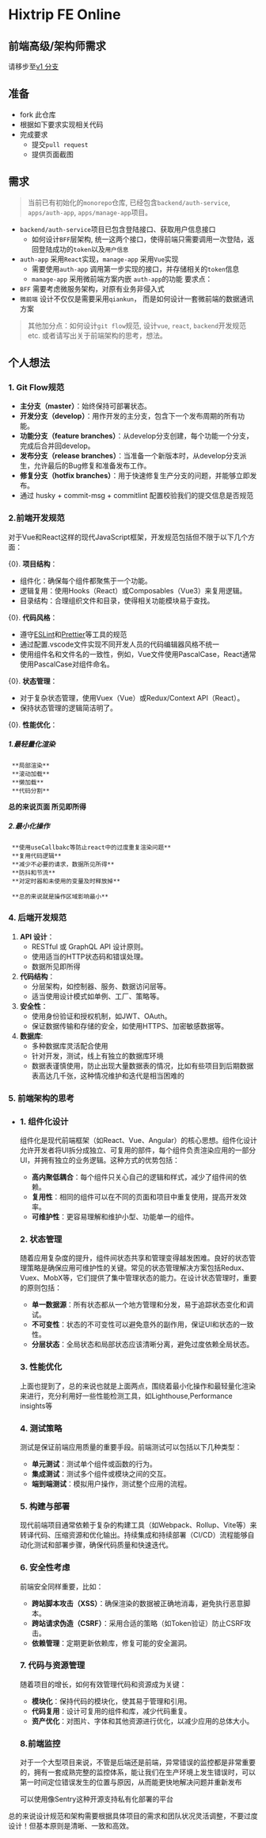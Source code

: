 # Hixtrip FE Online

## 前端高级/架构师需求

请移步至[v1 分支](https://github.com/hixtrip/fe-online/tree/v1)

## 准备

- fork 此仓库
- 根据如下要求实现相关代码
- 完成要求
  - 提交`pull request`
  - 提供页面截图

## 需求

> 当前已有初始化的`monorepo`仓库, 已经包含`backend/auth-service`, `apps/auth-app`, `apps/manage-app`项目。

- `backend/auth-service`项目已包含登陆接口、获取用户信息接口
  - 如何设计`BFF`层架构, 统一这两个接口，使得前端只需要调用一次登陆，返回登陆成功的`token`以及`用户信息`
- `auth-app` 采用`React`实现，`manage-app` 采用`Vue`实现
  - 需要使用`auth-app` 调用第一步实现的接口，并存储相关的`token`信息
  - `manage-app` 采用微前端方案内嵌 `auth-app`的功能
    要求点：
- `BFF` 需要考虑微服务架构，对原有业务非侵入式
- `微前端` 设计不仅仅是需要采用`qiankun`， 而是如何设计一套微前端的数据通讯方案
> 其他加分点：如何设计`git flow`规范, 设计`vue`, `react`, `backend`开发规范 etc. 或者请写出关于前端架构的思考，想法。

## 个人想法
### 1. Git Flow规范

- **主分支（master）**：始终保持可部署状态。
- **开发分支（develop）**：用作开发的主分支，包含下一个发布周期的所有功能。
- **功能分支（feature branches）**：从develop分支创建，每个功能一个分支，完成后合并回develop。
- **发布分支（release branches）**：当准备一个新版本时，从develop分支派生，允许最后的Bug修复和准备发布工作。
- **修复分支（hotfix branches）**：用于快速修复生产分支的问题，并能够立即发布。
- 通过 husky + commit-msg + commitlint 配置校验我们的提交信息是否规范

### 2.前端开发规范

对于Vue和React这样的现代JavaScript框架，开发规范包括但不限于以下几个方面：

{0}.  **项目结构**：

   - 组件化：确保每个组件都聚焦于一个功能。
   - 逻辑复用：使用Hooks（React）或Composables（Vue3）来复用逻辑。
   - 目录结构：合理组织文件和目录，使得相关功能模块易于查找。

{0}.  **代码风格**：

   - 遵守[ESLint](https://eslint.org/)和[Prettier](https://prettier.io/)等工具的规范
   - 通过配置.vscode文件实现不同开发人员的代码编辑器风格不统一
   - 使用组件名和文件名的一致性，例如，Vue文件使用PascalCase，React通常使用PascalCase对组件命名。

{0}.  **状态管理**：

   - 对于复杂状态管理，使用Vuex（Vue）或Redux/Context API（React）。
   - 保持状态管理的逻辑简洁明了。

{0}.  **性能优化**：

   ##### 1.最轻量化渲染

     **局部渲染**
     **滚动加载**
     **懒加载**
     **代码分割**

   **总的来说页面 所见即所得**

   ##### 2.最小化操作

     **使用useCallbakc等防止react中的过度重复渲染问题**
     **复用代码逻辑**
     **减少不必要的请求，数据所见所得**
     **防抖和节流**
     **对定时器和未使用的变量及时释放掉**

     **总的来说就是操作区域影响最小**

### 4. 后端开发规范

1. **API 设计**：
   - RESTful 或 GraphQL API 设计原则。
   - 使用适当的HTTP状态码和错误处理。
   - 数据所见即所得
2. **代码结构**：
   - 分层架构，如控制器、服务、数据访问层等。
   - 适当使用设计模式如单例、工厂、策略等。
3. **安全性**：
   - 使用身份验证和授权机制，如JWT、OAuth。
   - 保证数据传输和存储的安全，如使用HTTPS、加密敏感数据等。
4. **数据库**:
   - 多种数据库灵活配合使用
   - 针对开发，测试，线上有独立的数据库环境
   - 数据表谨慎使用，防止出现大量数据表的情况，比如有些项目到后期数据表高达几千张，这种情况维护和迭代是相当困难的

### 5. 前端架构的思考

- ### 1. 组件化设计

  组件化是现代前端框架（如React、Vue、Angular）的核心思想。组件化设计允许开发者将UI拆分成独立、可复用的部件，每个组件负责渲染应用的一部分UI，并拥有独立的业务逻辑。这种方式的优势包括：

  - **高内聚低耦合**：每个组件只关心自己的逻辑和样式，减少了组件间的依赖。
  - **复用性**：相同的组件可以在不同的页面和项目中重复使用，提高开发效率。
  - **可维护性**：更容易理解和维护小型、功能单一的组件。

  ### 2. 状态管理

  随着应用复杂度的提升，组件间状态共享和管理变得越发困难。良好的状态管理策略是确保应用可维护性的关键。常见的状态管理解决方案包括Redux、Vuex、MobX等，它们提供了集中管理状态的能力。在设计状态管理时，重要的原则包括：

  - **单一数据源**：所有状态都从一个地方管理和分发，易于追踪状态变化和调试。
  - **不可变性**：状态的不可变性可以避免意外的副作用，保证UI和状态的一致性。
  - **分层状态**：全局状态和局部状态应该清晰分离，避免过度依赖全局状态。

  ### 3. 性能优化

  上面也提到了，总的来说也就是上面两点，围绕着最小化操作和最轻量化渲染来进行，充分利用好一些性能检测工具，如Lighthouse,Performance insights等

  ### 4. 测试策略

  测试是保证前端应用质量的重要手段。前端测试可以包括以下几种类型：

  - **单元测试**：测试单个组件或函数的行为。
  - **集成测试**：测试多个组件或模块之间的交互。
  - **端到端测试**：模拟用户操作，测试整个应用的流程。

  ### 5. 构建与部署

  现代前端项目通常依赖于复杂的构建工具（如Webpack、Rollup、Vite等）来转译代码、压缩资源和优化输出。持续集成和持续部署（CI/CD）流程能够自动化测试和部署步骤，确保代码质量和快速迭代。

  ### 6. 安全性考虑

  前端安全同样重要，比如：

  - **跨站脚本攻击（XSS）**：确保渲染的数据被正确地消毒，避免执行恶意脚本。
  - **跨站请求伪造（CSRF）**：采用合适的策略（如Token验证）防止CSRF攻击。
  - **依赖管理**：定期更新依赖库，修复可能的安全漏洞。

  ### 7. 代码与资源管理

  随着项目的增长，如何有效管理代码和资源成为关键：

  - **模块化**：保持代码的模块化，使其易于管理和引用。
  - **代码复用**：设计可复用的组件和库，减少代码重复。
  - **资产优化**：对图片、字体和其他资源进行优化，以减少应用的总体大小。

  ### 8.前端监控

  对于一个大型项目来说，不管是后端还是前端，异常错误的监控都是非常重要的，拥有一套成熟完整的监控体系，能让我们在生产环境上发生错误时，可以第一时间定位错误发生的位置与原因，从而能更快地解决问题并重新发布

  可以使用像Sentry这种开源支持私有化部署的平台

总的来说设计规范和架构需要根据具体项目的需求和团队状况灵活调整，不要过度设计！但基本原则是清晰、一致和高效。